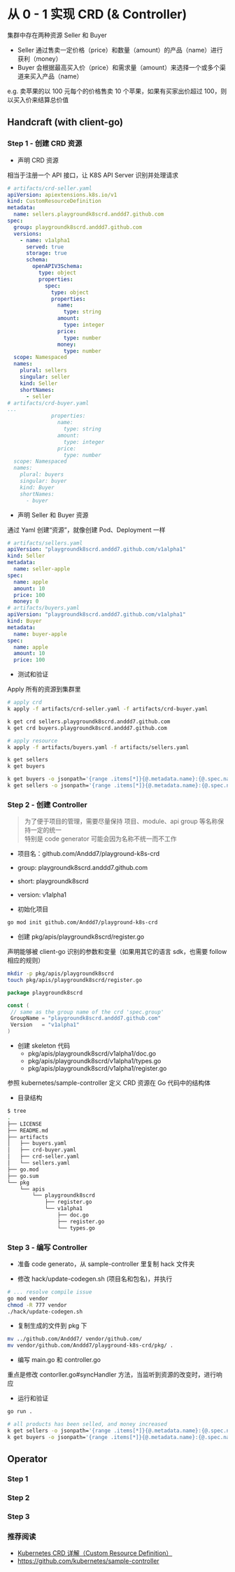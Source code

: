 # 从 0 - 1 实现 CRD (& Controller)

集群中存在两种资源 Seller 和 Buyer

- Seller 通过售卖一定价格（price）和数量（amount）的产品（name）进行获利（money）
- Buyer 会根据最高买入价（price）和需求量（amount）来选择一个或多个渠道来买入产品（name）

e.g. 卖苹果的以 100 元每个的价格售卖 10 个苹果，如果有买家出价超过 100，则以买入价来结算总价值

## Handcraft (with client-go)

### Step 1 - 创建 CRD 资源

- 声明 CRD 资源

相当于注册一个 API 接口，让 K8S API Server 识别并处理请求

```yaml
# artifacts/crd-seller.yaml
apiVersion: apiextensions.k8s.io/v1
kind: CustomResourceDefinition
metadata:
  name: sellers.playgroundk8scrd.anddd7.github.com
spec:
  group: playgroundk8scrd.anddd7.github.com
  versions:
    - name: v1alpha1
      served: true
      storage: true
      schema:
        openAPIV3Schema:
          type: object
          properties:
            spec:
              type: object
              properties:
                name:
                  type: string
                amount:
                  type: integer
                price:
                  type: number
                money:
                  type: number
  scope: Namespaced
  names:
    plural: sellers
    singular: seller
    kind: Seller
    shortNames:
      - seller
# artifacts/crd-buyer.yaml
...
              properties:
                name:
                  type: string
                amount:
                  type: integer
                price:
                  type: number
  scope: Namespaced
  names:
    plural: buyers
    singular: buyer
    kind: Buyer
    shortNames:
      - buyer
```

- 声明 Seller 和 Buyer 资源

通过 Yaml 创建“资源”，就像创建 Pod、Deployment 一样

```yaml
# artifacts/sellers.yaml
apiVersion: "playgroundk8scrd.anddd7.github.com/v1alpha1"
kind: Seller
metadata:
  name: seller-apple
spec:
  name: apple
  amount: 10
  price: 100
  money: 0
# artifacts/buyers.yaml
apiVersion: "playgroundk8scrd.anddd7.github.com/v1alpha1"
kind: Buyer
metadata:
  name: buyer-apple
spec:
  name: apple
  amount: 10
  price: 100
```

- 测试和验证

Apply 所有的资源到集群里

```sh
# apply crd
k apply -f artifacts/crd-seller.yaml -f artifacts/crd-buyer.yaml

k get crd sellers.playgroundk8scrd.anddd7.github.com
k get crd buyers.playgroundk8scrd.anddd7.github.com

# apply resource
k apply -f artifacts/buyers.yaml -f artifacts/sellers.yaml

k get sellers
k get buyers
```

```sh
k get buyers -o jsonpath='{range .items[*]}{@.metadata.name}:{@.spec.name}{"\n"}{end}'
k get sellers -o jsonpath='{range .items[*]}{@.metadata.name}:{@.spec.name}{"\n"}{end}'
```

### Step 2 - 创建 Controller

> 为了便于项目的管理，需要尽量保持 项目、module、api group 等名称保持一定的统一 \
> 特别是 code generator 可能会因为名称不统一而不工作

- 项目名：github.com/Anddd7/playground-k8s-crd
- group: playgroundk8scrd.anddd7.github.com
- short: playgroundk8scrd
- version: v1alpha1

- 初始化项目

```sh
go mod init github.com/Anddd7/playground-k8s-crd
```

- 创建 pkg/apis/playgroundk8scrd/register.go

声明能够被 client-go 识别的参数和变量（如果用其它的语言 sdk，也需要 follow 相应的规则）

```sh
mkdir -p pkg/apis/playgroundk8scrd
touch pkg/apis/playgroundk8scrd/register.go
```

```go
package playgroundk8scrd

const (
 // same as the group name of the crd 'spec.group'
 GroupName = "playgroundk8scrd.anddd7.github.com"
 Version   = "v1alpha1"
)
```

- 创建 skeleton 代码
  - pkg/apis/playgroundk8scrd/v1alpha1/doc.go
  - pkg/apis/playgroundk8scrd/v1alpha1/types.go
  - pkg/apis/playgroundk8scrd/v1alpha1/register.go

参照 kubernetes/sample-controller 定义 CRD 资源在 Go 代码中的结构体

- 目录结构

```sh
$ tree                                         
.
├── LICENSE
├── README.md
├── artifacts
│   ├── buyers.yaml
│   ├── crd-buyer.yaml
│   ├── crd-seller.yaml
│   └── sellers.yaml
├── go.mod
├── go.sum
└── pkg
    └── apis
        └── playgroundk8scrd
            ├── register.go
            └── v1alpha1
                ├── doc.go
                ├── register.go
                └── types.go
```

### Step 3 - 编写 Controller

- 准备 code generato，从 sample-controller 里复制 hack 文件夹

- 修改 hack/update-codegen.sh (项目名和包名)，并执行

```sh
# ... resolve compile issue
go mod vendor
chmod -R 777 vendor
./hack/update-codegen.sh
```

- 复制生成的文件到 pkg 下

```sh
mv ../github.com/Anddd7/ vendor/github.com/
mv vendor/github.com/Anddd7/playground-k8s-crd/pkg/ .
```

- 编写 main.go 和 controller.go

重点是修改 contorller.go#syncHandler 方法，当监听到资源的改变时，进行响应

- 运行和验证

```sh
go run .

# all products has been selled, and money increased 
k get sellers -o jsonpath='{range .items[*]}{@.metadata.name}:{@.spec.name}:{@.spec.amount}:{@.spec.money}{"\n"}{end}'
k get buyers -o jsonpath='{range .items[*]}{@.metadata.name}:{@.spec.name}:{@.spec.amount}{"\n"}{end}'
```
## Operator

### Step 1

### Step 2

### Step 3


### 推荐阅读

- [Kubernetes CRD 详解（Custom Resource Definition）](https://mp.weixin.qq.com/s?__biz=MzIzNzU5NTYzMA==&mid=2247512881&idx=1&sn=e5595b6d101432112d498ffd7cbe5901&chksm=e8c4cdb0dfb344a620aa10bcc283212a00e075e0b3db60e43cf87f03f9832b8d1d6733a8b16f&scene=178&cur_album_id=1990567114293739521#rd)
- <https://github.com/kubernetes/sample-controller>
